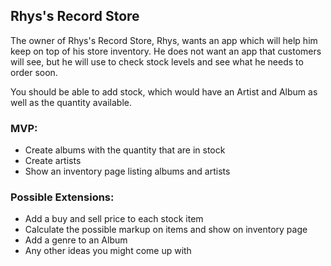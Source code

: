 ## Rhys's Record Store

The owner of Rhys's Record Store, Rhys, wants an app which will help him keep on top of his store inventory. He does not want an app that customers will see, but he will use to check stock levels and see what he needs to order soon.

You should be able to add stock, which would have an Artist and Album as well as the quantity available.

### MVP:

- Create albums with the quantity that are in stock
- Create artists
- Show an inventory page listing albums and artists


### Possible Extensions:

- Add a buy and sell price to each stock item
- Calculate the possible markup on items and show on inventory page
- Add a genre to an Album
- Any other ideas you might come up with

